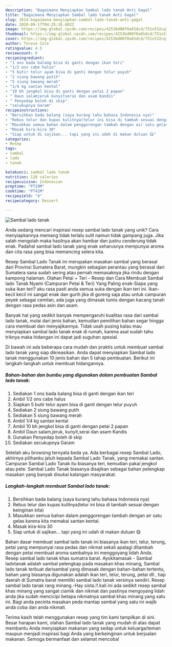 ```yaml
---
description: "Bagaimana Menyiapkan Sambal lado tanak Anti Gagal"
title: "Bagaimana Menyiapkan Sambal lado tanak Anti Gagal"
slug: 2614-bagaimana-menyiapkan-sambal-lado-tanak-anti-gagal
date: 2020-09-17T04:25:26.602Z
image: https://img-global.cpcdn.com/recipes/4253bd00f0a65dcd/751x532cq70/sambal-lado-tanak-foto-resep-utama.jpg
thumbnail: https://img-global.cpcdn.com/recipes/4253bd00f0a65dcd/751x532cq70/sambal-lado-tanak-foto-resep-utama.jpg
cover: https://img-global.cpcdn.com/recipes/4253bd00f0a65dcd/751x532cq70/sambal-lado-tanak-foto-resep-utama.jpg
author: Teresa Cole
ratingvalue: 4.5
reviewcount: 6
recipeingredient:
- "1 ons bada balang bisa di ganti dengan ikan teri"
- "1/2 ons cabe halus"
- "5 butir telur ayam bisa di ganti dengan telur puyuh"
- "2 siung bawang putih"
- "5 siung bawang merah"
- "1/4 kg santan kental"
- "10 bh jengkol bisa di ganti dengan petai 2 papan"
- " Daun salamjeruk kunyitserai dan asam Kandis"
- " Penyedap boleh di skip"
- "secukupnya Garam"
recipeinstructions:
- "Bersihkan bada balang (saya kurang tahu bahasa Indonesia nya)"
- "Rebus telur dan kupas kulitnya(telur ini bisa di tambah sesuai dengan keinginan kita)"
- "Masukkan semua bahan dalam penggorengan tambah dengan air satu gelas karena kita memakai santan kental."
- "Masak kira-kira 30"
- "Siap untuk di sajikan... tapi yang ini udah di makan duluan 😋"
categories:
- Resep
tags:
- sambal
- lado
- tanak

katakunci: sambal lado tanak 
nutrition: 128 calories
recipecuisine: Indonesian
preptime: "PT29M"
cooktime: "PT42M"
recipeyield: "4"
recipecategory: Dessert

---
```



![Sambal lado tanak](https://img-global.cpcdn.com/recipes/4253bd00f0a65dcd/751x532cq70/sambal-lado-tanak-foto-resep-utama.jpg)

Anda sedang mencari inspirasi resep sambal lado tanak yang unik? Cara menyiapkannya memang tidak terlalu sulit namun tidak gampang juga. Jika salah mengolah maka hasilnya akan hambar dan justru cenderung tidak enak. Padahal sambal lado tanak yang enak seharusnya mempunyai aroma dan cita rasa yang bisa memancing selera kita.

Resep Sambal Lado Tanak ini merupakan masakan sambal yang berasal dari Provinsi Sumatera Barat, mungkin sebagian perantau yang berasal dari Sumatera sana sudah sering atau pernah memasaknya jika rindu dengan kampong halaman. Olahan Petai + Teri - Resep dan Cara Membuat Sambal lado Tanak Nyami (Campuran Petai &amp; Teri) Yang Paling enak-Siapa yang suka ikan teri? aku rasa pasti anda semua suka dengan ikan teri ini. Ikan-kecil kecil ini sangat enak dan gurih jika di goreng saja atau untuk campuran peyek sebagai cemilan, ada juga yang dimasak tumis dengan kacang tanah dengan rasa pedas asin dan asam.

Banyak hal yang sedikit banyak mempengaruhi kualitas rasa dari sambal lado tanak, mulai dari jenis bahan, kemudian pemilihan bahan segar hingga cara membuat dan menyajikannya. Tidak usah pusing kalau mau menyiapkan sambal lado tanak enak di rumah, karena asal sudah tahu triknya maka hidangan ini dapat jadi suguhan spesial.


Di bawah ini ada beberapa cara mudah dan praktis untuk membuat sambal lado tanak yang siap dikreasikan. Anda dapat menyiapkan Sambal lado tanak menggunakan 10 jenis bahan dan 5 tahap pembuatan. Berikut ini langkah-langkah untuk membuat hidangannya.

<!--inarticleads1-->

##### Bahan-bahan dan bumbu yang digunakan dalam pembuatan Sambal lado tanak:

1. Sediakan 1 ons bada balang bisa di ganti dengan ikan teri
1. Ambil 1/2 ons cabe halus
1. Siapkan 5 butir telur ayam bisa di ganti dengan telur puyuh
1. Sediakan 2 siung bawang putih
1. Sediakan 5 siung bawang merah
1. Ambil 1/4 kg santan kental
1. Ambil 10 bh jengkol bisa di ganti dengan petai 2 papan
1. Ambil  Daun salam,jeruk, kunyit,serai dan asam Kandis
1. Gunakan  Penyedap boleh di skip
1. Sediakan secukupnya Garam


Setelah aku browsing ternyata beda ya. Ada berbagai resep Sambal Lado, akhirnya pilihanku jatuh kepada Sambal Lado Tanak, yang memakai santan. Campuran Sambal Lado Tanak itu biasanya teri, kemudian pakai jengkol atau pete. Sambal Lado Tanak biasanya disajikan sebagai bahan pelengkap masakan yang banyak disukai kalangan masyarakat. 

<!--inarticleads2-->

##### Langkah-langkah membuat Sambal lado tanak:

1. Bersihkan bada balang (saya kurang tahu bahasa Indonesia nya)
1. Rebus telur dan kupas kulitnya(telur ini bisa di tambah sesuai dengan keinginan kita)
1. Masukkan semua bahan dalam penggorengan tambah dengan air satu gelas karena kita memakai santan kental.
1. Masak kira-kira 30
1. Siap untuk di sajikan... tapi yang ini udah di makan duluan 😋


Bahan dasar membuat sambal lado tanak ini biasanya ikan teri, telur, terung, petai yang mempunyai rasa pedas dan nikmat sekali apalagi ditambah dengan petai membuat aroma sambalnya ini menggoyang lidah Anda. Resep sambal lado tanak khas sumatra barat. Ayokitamasak - Sambal ladotanak adalah sambal pelengkap pada masakan khas minang, Sambal lado tanak terbuat darisambal yang dimasak dengan bahan-bahan tertentu, bahan yang biasanya digunakan adalah ikan teri, telur, terung, petai dll , tiap daerah di Sumatra barat memiliki sambal lado tanak versinya sendiri. Resep sambal lado tanak rang minang.-Hay sista.!!.kali ini ada sedikit resep sambal khas minang yang sangat ciamik dan nikmat dan pastinya mengoyang lidah anda jika sudah mencicipi betapa nikmatnya sambal khas minang yang satu ini. Bagi anda pecinta masakan peda mantap sambal yang satu ini wajib anda coba dan anda nikmati. 

Terima kasih telah menggunakan resep yang tim kami tampilkan di sini. Besar harapan kami, olahan Sambal lado tanak yang mudah di atas dapat membantu Anda menyiapkan makanan yang sedap untuk keluarga/teman maupun menjadi inspirasi bagi Anda yang berkeinginan untuk berjualan makanan. Semoga bermanfaat dan selamat mencoba!
